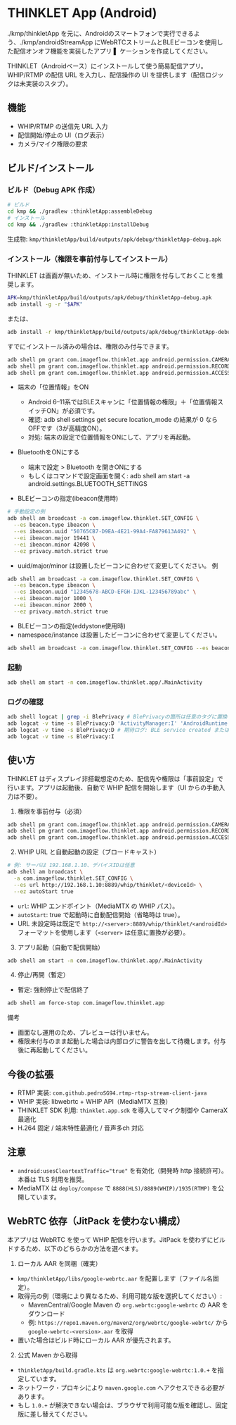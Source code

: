 # THINKLET App (Android)

./kmp/thinkletApp を元に、Androidのスマートフォンで実行できるよう、./kmp/androidStreamApp にWebRTCストリームとBLEビーコンを使用した配信オンオフ機能を実装したアプリ
▌ ケーションを作成してください。

THINKLET（Androidベース）にインストールして使う簡易配信アプリ。WHIP/RTMP の配信 URL を入力し、配信操作の UI を提供します（配信ロジックは未実装のスタブ）。

## 機能
- WHIP/RTMP の送信先 URL 入力
- 配信開始/停止の UI（ログ表示）
- カメラ/マイク権限の要求

## ビルド/インストール

### ビルド（Debug APK 作成）
```bash
# ビルド
cd kmp && ./gradlew :thinkletApp:assembleDebug
# インストール
cd kmp && ./gradlew :thinkletApp:installDebug
```

生成物: `kmp/thinkletApp/build/outputs/apk/debug/thinkletApp-debug.apk`

### インストール（権限を事前付与してインストール）

THINKLET は画面が無いため、インストール時に権限を付与しておくことを推奨します。

```bash
APK=kmp/thinkletApp/build/outputs/apk/debug/thinkletApp-debug.apk
adb install -g -r "$APK"
```
または、
```bash
adb install -r kmp/thinkletApp/build/outputs/apk/debug/thinkletApp-debug.apk
```

すでにインストール済みの場合は、権限のみ付与できます。

```bash
adb shell pm grant com.imageflow.thinklet.app android.permission.CAMERA
adb shell pm grant com.imageflow.thinklet.app android.permission.RECORD_AUDIO
adb shell pm grant com.imageflow.thinklet.app android.permission.ACCESS_FINE_LOCATION
```

- 端末の「位置情報」をON
  - Android 6–11系ではBLEスキャンに「位置情報の権限」＋「位置情報スイッチON」が必須です。
  - 確認: adb shell settings get secure location_mode の結果が 0 ならOFFです（3が高精度ON）。
  - 対処: 端末の設定で位置情報をONにして、アプリを再起動。

- BluetoothをONにする
  - 端末で設定 > Bluetooth を開きONにする
  - もしくはコマンドで設定画面を開く: adb shell am start -a android.settings.BLUETOOTH_SETTINGS

- BLEビーコンの指定(ibeacon使用時)
```bash
# 手動設定の例
adb shell am broadcast -a com.imageflow.thinklet.SET_CONFIG \
  --es beacon.type ibeacon \
  --es ibeacon.uuid "50765CB7-D9EA-4E21-99A4-FA879613A492" \
  --ei ibeacon.major 19441 \
  --ei ibeacon.minor 42098 \
  --ez privacy.match.strict true
```
- uuid/major/minor は設置したビーコンに合わせて変更してください。
例
```bash
adb shell am broadcast -a com.imageflow.thinklet.SET_CONFIG \
  --es beacon.type ibeacon \
  --es ibeacon.uuid "12345678-ABCD-EFGH-IJKL-123456789abc" \
  --ei ibeacon.major 1000 \
  --ei ibeacon.minor 2000 \
  --ez privacy.match.strict true
```

- BLEビーコンの指定(eddystone使用時)
- namespace/instance は設置したビーコンに合わせて変更してください。
```bash
adb shell am broadcast -a com.imageflow.thinklet.SET_CONFIG --es beacon.type eddystone_uid --es eddystone.namespace 00112233445566778899 --es eddystone.instance a1b2c3d4e5f6 --ez privacy.match.strict true
```

### 起動
```bash
adb shell am start -n com.imageflow.thinklet.app/.MainActivity
```

### ログの確認
```bash
adb shell logcat | grep -i BlePrivacy # BlePrivacyの箇所は任意のタグに置換
adb logcat -v time -s BlePrivacy:D 'ActivityManager:I' 'AndroidRuntime:E' # 期待: “BLE scanning started (type=any)” もしくは “(fallback)”
adb logcat -v time -s BlePrivacy:D # 期待ログ: BLE service created または BLE scanning started (type=any) または ensure: ... starting scan
adb logcat -v time -s BlePrivacy:I
```

## 使い方

THINKLET はディスプレイ非搭載想定のため、配信先や権限は「事前設定」で行います。アプリは起動後、自動で WHIP 配信を開始します（UI からの手動入力は不要）。

1) 権限を事前付与（必須）

```bash
adb shell pm grant com.imageflow.thinklet.app android.permission.CAMERA
adb shell pm grant com.imageflow.thinklet.app android.permission.RECORD_AUDIO
adb shell pm grant com.imageflow.thinklet.app android.permission.ACCESS_FINE_LOCATION
```

2) WHIP URL と自動起動の設定（ブロードキャスト）

```bash
# 例: サーバは 192.168.1.10、デバイスIDは任意
adb shell am broadcast \
  -a com.imageflow.thinklet.SET_CONFIG \
  --es url http://192.168.1.10:8889/whip/thinklet/<deviceId> \
  --ez autoStart true
```

- `url`: WHIP エンドポイント（MediaMTX の WHIP パス）。
- `autoStart`: true で起動時に自動配信開始（省略時は true）。
- URL 未設定時は既定で `http://<server>:8889/whip/thinklet/<androidId>` フォーマットを使用します（`<server>` は任意に置換が必要）。

3) アプリ起動（自動で配信開始）

```bash
adb shell am start -n com.imageflow.thinklet.app/.MainActivity
```

4) 停止/再開（暫定）

- 暫定: 強制停止で配信終了

```bash
adb shell am force-stop com.imageflow.thinklet.app
```

備考
- 画面なし運用のため、プレビューは行いません。
- 権限未付与のまま起動した場合は内部ログに警告を出して待機します。付与後に再起動してください。

## 今後の拡張
- RTMP 実装: `com.github.pedroSG94.rtmp-rtsp-stream-client-java`
- WHIP 実装: libwebrtc + WHIP API（MediaMTX 互換）
- THINKLET SDK 利用: `thinklet.app.sdk` を導入してマイク制御や CameraX 最適化
- H.264 固定 / 端末特性最適化 / 音声多ch 対応

## 注意
- `android:usesCleartextTraffic="true"` を有効化（開発時 http 接続許可）。本番は TLS 利用を推奨。
- MediaMTX は `deploy/compose` で `8888(HLS)/8889(WHIP)/1935(RTMP)` を公開しています。

## WebRTC 依存（JitPack を使わない構成）

本アプリは WebRTC を使って WHIP 配信を行います。JitPack を使わずにビルドするため、以下のどちらかの方法を選べます。

1) ローカル AAR を同梱（確実）
- `kmp/thinkletApp/libs/google-webrtc.aar` を配置します（ファイル名固定）。
- 取得元の例（環境により異なるため、利用可能な版を選択してください）:
  - MavenCentral/Google Maven の `org.webrtc:google-webrtc` の AAR をダウンロード
  - 例: `https://repo1.maven.org/maven2/org/webrtc/google-webrtc/` から `google-webrtc-<version>.aar` を取得
- 置いた場合はビルド時にローカル AAR が優先されます。

2) 公式 Maven から取得
- `thinkletApp/build.gradle.kts` は `org.webrtc:google-webrtc:1.0.+` を指定しています。
- ネットワーク・プロキシにより `maven.google.com` へアクセスできる必要があります。
- もし `1.0.+` が解決できない場合は、ブラウザで利用可能な版を確認し、固定版に差し替えてください。
